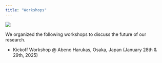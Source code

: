 ```yaml
---
title: "Workshops"
---
```


![](./img/me.png)

We organized the following workshops to discuss the future of our research.

- Kickoff Workshop @ Abeno Harukas, Osaka, Japan (January 28th & 29th, 2025)
